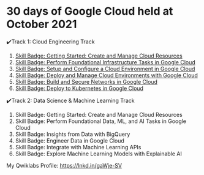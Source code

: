 <h1>30 days of Google Cloud held at October 2021</h1>


<p>
  ✔️Track 1: Cloud Engineering Track
 
  1. <a href="https://www.cloudskillsboost.google/quests/120">Skill Badge: Getting Started: Create and Manage Cloud Resources</a>
  2. <a href="https://www.cloudskillsboost.google/quests/118">Skill Badge: Perform Foundational Infrastructure Tasks in Google Cloud</a>
  3. <a href="https://www.cloudskillsboost.google/quests/119">Skill Badge: Setup and Configure a Cloud Environment in Google Cloud</a>
  4. <a href="https://www.cloudskillsboost.google/quests/121">Skill Badge: Deploy and Manage Cloud Environments with Google Cloud</a>
  5. <a href="https://www.cloudskillsboost.google/quests/128">Skill Badge: Build and Secure Networks in Google Cloud</a>
  6. <a href="https://www.cloudskillsboost.google/quests/116">Skill Badge: Deploy to Kubernetes in Google Cloud</a>
  
  ✔️Track 2: Data Science & Machine Learning Track
  1. Skill Badge: Getting Started: Create and Manage Cloud Resources
  2. Skill Badge: Perform Foundational Data, ML, and AI Tasks in Google Cloud
  3. Skill Badge: Insights from Data with BigQuery
  4. Skill Badge: Engineer Data in Google Cloud
  5. Skill Badge: Integrate with Machine Learning APIs
  6. Skill Badge: Explore Machine Learning Models with Explainable AI


My Qwiklabs Profile: https://lnkd.in/gaWje-SV
</p>  
